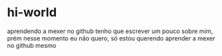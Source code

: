 # hi-world
aprendendo a mexer no github
tenho que escrever um pouco sobre mim, prém nesse momento eu não quero, só estou querendo aprender a mexer no github mesmo
